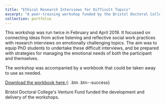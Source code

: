 ```yaml
---
title: "Ethical Research Interviews for Difficult Topics"
excerpt: "A peer-training workshop funded by the Bristol Doctoral College<br/><img src='/images/ethical_interviews_thumbnail.png'>"
collection: portfolio
---
```


This workshop was run twice in February and April 2019. It focussed on connecting ideas from active listening and reflective social work practices with research interviews on emotionally challenging topics. The aim was to equip PhD students to undertake these difficult interviews, and be prepared with strategies for managing the emotional needs of both the participant and themselves. 

The workshop was accompanied by a workbook that could be taken away to use as needed.

[Download the workbook here.]('/files/workbook.pdf){: .btn .btn--success}

Bristol Doctoral College's Venture Fund funded the development and delivery of the workshops. 